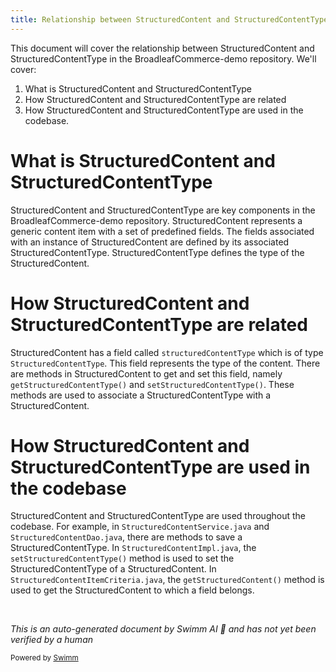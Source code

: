 ```yaml
---
title: Relationship between StructuredContent and StructuredContentType
---
```

This document will cover the relationship between StructuredContent and StructuredContentType in the BroadleafCommerce-demo repository. We'll cover:

1. What is StructuredContent and StructuredContentType
2. How StructuredContent and StructuredContentType are related
3. How StructuredContent and StructuredContentType are used in the codebase.

# What is StructuredContent and StructuredContentType

StructuredContent and StructuredContentType are key components in the BroadleafCommerce-demo repository. StructuredContent represents a generic content item with a set of predefined fields. The fields associated with an instance of StructuredContent are defined by its associated StructuredContentType. StructuredContentType defines the type of the StructuredContent.

# How StructuredContent and StructuredContentType are related

StructuredContent has a field called `structuredContentType` which is of type `StructuredContentType`. This field represents the type of the content. There are methods in StructuredContent to get and set this field, namely `getStructuredContentType()` and `setStructuredContentType()`. These methods are used to associate a StructuredContentType with a StructuredContent.

# How StructuredContent and StructuredContentType are used in the codebase

StructuredContent and StructuredContentType are used throughout the codebase. For example, in `StructuredContentService.java` and `StructuredContentDao.java`, there are methods to save a StructuredContentType. In `StructuredContentImpl.java`, the `setStructuredContentType()` method is used to set the StructuredContentType of a StructuredContent. In `StructuredContentItemCriteria.java`, the `getStructuredContent()` method is used to get the StructuredContent to which a field belongs.

&nbsp;

*This is an auto-generated document by Swimm AI 🌊 and has not yet been verified by a human*

<SwmMeta version="3.0.0" repo-id="Z2l0aHViJTNBJTNBQnJvYWRsZWFmQ29tbWVyY2UtZGVtbyUzQSUzQWdpbGFkbmF2b3Q=" repo-name="BroadleafCommerce-demo" doc-type="follow-up"><sup>Powered by [Swimm](/)</sup></SwmMeta>
